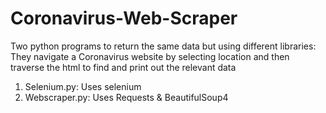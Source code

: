 # Coronavirus-Web-Scraper
Two python programs to return the same data but using different libraries:
They navigate a Coronavirus website by selecting location and then traverse the html to find and print out the relevant data 
1) Selenium.py:
  Uses selenium 
2) Webscraper.py:
  Uses Requests & BeautifulSoup4
